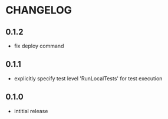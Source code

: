 # CHANGELOG

## 0.1.2
 * fix deploy command

## 0.1.1
 * explicitly specify test level 'RunLocalTests' for test execution

## 0.1.0
 * intitial release
